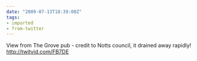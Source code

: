 ```yaml
---
date: "2009-07-13T18:39:00Z"
tags:
- imported
- from-twitter
---
```

View from The Grove pub - credit to Notts council, it drained away rapidly! http://twitvid.com/FB7DE
